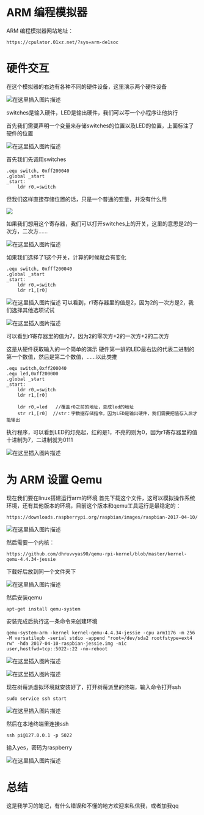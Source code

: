 ﻿# ARM 编程模拟器
ARM 编程模拟器网站地址：
```
https://cpulator.01xz.net/?sys=arm-de1soc
```
# 硬件交互
在这个模拟器的右边有各种不同的硬件设备，这里演示两个硬件设备

![在这里插入图片描述](https://img-blog.csdnimg.cn/d81c2ef28fcc40e7bad68d65c7ccd5be.png)

switches是输入硬件，LED是输出硬件，我们可以写一个小程序让他执行

首先我们需要声明一个变量来存储switches的位置以及LED的位置，上面标注了硬件的位置

![在这里插入图片描述](https://img-blog.csdnimg.cn/b340ac4a14a3409995a04c25ccf0d14f.png)

首先我们先调用switches
```
.equ switch, 0xff200040 
.global _start
_start:
	ldr r0,=switch
```
但我们这样直接存储位置的话，只是一个普通的变量，并没有什么用

![](https://img-blog.csdnimg.cn/0be459b65a5c4c5e92d03fe62eff0375.png)

如果我们想用这个寄存器，我们可以打开switches上的开关，这里的意思是2的一次方，二次方……

![在这里插入图片描述](https://img-blog.csdnimg.cn/df0934b477c3430b8059457ecbbb8058.png)

如果我们选择了1这个开关，计算的时候就会有变化
```
.equ switch, 0xfff200040 
.global _start
_start:
	ldr r0,=switch
	ldr r1,[r0]
```
![在这里插入图片描述](https://img-blog.csdnimg.cn/9e9731830a3b43ba8b7f0ab860a844b5.png)
可以看到，r1寄存器里的值是2，因为2的一次方是2，我们选择其他选项试试

![在这里插入图片描述](https://img-blog.csdnimg.cn/1deb28ccece4478e9ba3ce251bad87c3.png)

可以看到r1寄存器里的值为7，因为2的零次方+2的一次方+2的二次方

这是从硬件获取输入的一个简单的演示
硬件第一排的LED最右边的代表二进制的第一个数值，然后是第二个数值，……以此类推
```
.equ switch,0xff200040 
.equ led,0xff200000
.global _start
_start:
	ldr r0,=switch
	ldr r1,[r0]
	
	ldr r0,=led   //覆盖r0之前的地址，变成led的地址
	str r1,[r0]  //str：字数据存储指令，因为LED是输出硬件，我们需要把值存入后才能输出
```

执行程序，可以看到LED的灯亮起，红的是1，不亮的则为0，因为r1寄存器里的值十进制为7，二进制就为0111

![在这里插入图片描述](https://img-blog.csdnimg.cn/f01f03e7edc84280a79191302a0344d6.png)

# 为 ARM 设置 Qemu

现在我们要在linux搭建运行arm的环境
首先下载这个文件，这可以模拟操作系统环境，还有其他版本的环境，目前这个版本和qemu工具运行是最稳定的：
```
https://downloads.raspberrypi.org/raspbian/images/raspbian-2017-04-10/
```
![在这里插入图片描述](https://img-blog.csdnimg.cn/194e8564bc3544e2bc20c81521b42c22.png)

然后需要一个内核：
```
https://github.com/dhruvvyas90/qemu-rpi-kernel/blob/master/kernel-qemu-4.4.34-jessie
```
下载好后放到同一个文件夹下

![在这里插入图片描述](https://img-blog.csdnimg.cn/e0087f36ba8c44a095f0eba8c3621767.png)

然后安装qemu
```
apt-get install qemu-system
```

安装完成后执行这一条命令来创建环境
```
qemu-system-arm -kernel kernel-qemu-4.4.34-jessie -cpu arm1176 -m 256 -M versatilepb -serial stdio -append "root=/dev/sda2 rootfstype=ext4 rw" -hda 2017-04-10-raspbian-jessie.img -nic user,hostfwd=tcp::5022-:22 -no-reboot
```
![在这里插入图片描述](https://img-blog.csdnimg.cn/8824e4951ae442648fe46e81afd014ba.png)

![在这里插入图片描述](https://img-blog.csdnimg.cn/e7ae77997af14433962c5a30123a025f.png)


现在树莓派虚拟环境就安装好了，打开树莓派里的终端，输入命令打开ssh
```
sudo service ssh start
```
![在这里插入图片描述](https://img-blog.csdnimg.cn/7865a3c7f66b431e822253735c11e1cb.png)

然后在本地终端里连接ssh
```
ssh pi@127.0.0.1 -p 5022
```
输入yes，密码为raspberry

![在这里插入图片描述](https://img-blog.csdnimg.cn/d44028b7c96749e882ac1d9db180007c.png)
# 总结
这是我学习的笔记，有什么错误和不懂的地方欢迎来私信我，或者加我qq

